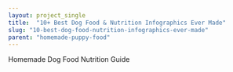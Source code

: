 ```yaml
---
layout: project_single
title:  "10+ Best Dog Food & Nutrition Infographics Ever Made"
slug: "10-best-dog-food-nutrition-infographics-ever-made"
parent: "homemade-puppy-food"
---
```

Homemade Dog Food Nutrition Guide